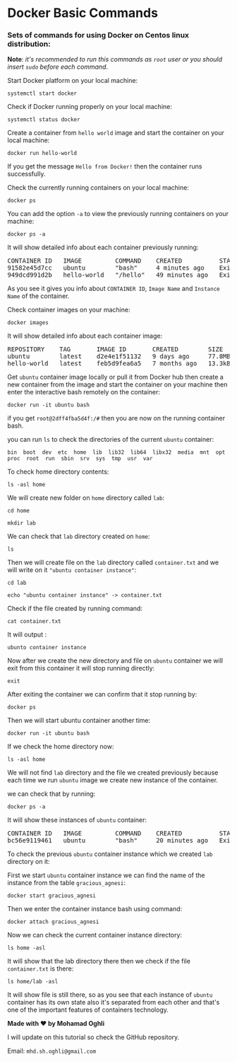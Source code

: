 # Docker Basic Commands
### Sets of commands for using Docker on Centos linux distribution:
**Note**: _it's recommended to run this commands as `root` user or you should insert `sudo` before each command_.

Start Docker platform on your local machine:

`systemctl start docker`

Check if Docker running properly on your local machine:

`systemctl status docker`

Create a container from `hello world` image and start the container on your local machine:

`docker run hello-world`

If you get the message `Hello from Docker!` then the container runs successfully.

Check the currently running containers on your local machine:

`docker ps`

You can add the option `-a` to view the previously running containers on your machine:

`docker ps -a`

It will show detailed info about each container previously running:

<pre>CONTAINER ID   IMAGE         COMMAND    CREATED          STATUS                      PORTS     NAMES
91582e45d7cc   ubuntu        &quot;bash&quot;     4 minutes ago    Exited (0) 11 seconds ago             agitated_pascal
949dcd991d2b   hello-world   &quot;/hello&quot;   49 minutes ago   Exited (0) 49 minutes ago             objective_dubinsky
</pre>

As you see it gives you info about `CONTAINER ID`, `Image Name` and `Instance Name` of the container.


Check container images on your machine:

`docker images`

It will show detailed info about each container image:

<pre>REPOSITORY    TAG       IMAGE ID       CREATED        SIZE
ubuntu        latest    d2e4e1f51132   9 days ago     77.8MB
hello-world   latest    feb5d9fea6a5   7 months ago   13.3kB
</pre>

Get `ubuntu` container image locally or pull it from Docker hub then create a new container from the image and start the container on your machine then enter the interactive bash remotely on the container:

`docker run -it ubuntu bash`

if you get `root@2dff4fba5d4f:/#` then you are now on the running container bash.

you can run `ls` to check the directories of the current `ubuntu` container:

`bin  boot  dev  etc  home  lib  lib32  lib64  libx32  media  mnt  opt  proc  root  run  sbin  srv  sys  tmp  usr  var`

To check home directory contents:

`ls -asl home`

We will create new folder on `home` directory called `lab`:

`cd home`

`mkdir lab`

We can check that `lab` directory created on `home`:

`ls`

Then we will create file on the `lab` directory called `container.txt` and we will write on it `"ubuntu container instance"`:

`cd lab`

`echo "ubuntu container instance" -> container.txt`

Check if the file created by running command:

`cat container.txt`

It will output :

`ubunto container instance`

Now after we create the new directory and file on `ubuntu` container we will exit from this container it will stop running directly:

`exit`

After exiting the container we can confirm that it stop running by:

`docker ps `

Then we will start ubuntu container another time:

`docker run -it ubuntu bash`

If we check the home directory now:

`ls -asl home`

We will not find `lab` directory and the file we created previously because each time we run `ubuntu` image we create new instance of the container.

we can check that by running:

`docker ps -a`

It will show these instances of `ubuntu` container:

<pre>CONTAINER ID   IMAGE         COMMAND    CREATED          STATUS                      PORTS     NAMES
bc56e9119461   ubuntu        &quot;bash&quot;     20 minutes ago   Exited (0) 7 minutes ago              gracious_agnesi
</pre>
 
To check the previous `ubuntu` container instance which we created `lab` directory on it:

First we start `ubuntu` container instance we can find the name of the instance from the table `gracious_agnesi`:

`docker start gracious_agnesi`

Then we enter the container instance bash using command:

`docker attach gracious_agnesi`

Now we can check the current container instance directory:

`ls home -asl`

It will show that the lab directory there then we check if the file `container.txt` is there:

`ls home/lab -asl`

It will show file is still there, so as you see that each instance of `ubuntu` container has its own state also it's separated from each other and that's one of the important features of containers technology.

**Made with ❤ by Mohamad Oghli**

I will update on this tutorial so check the GitHub repository.

Email:
`mhd.sh.oghli@gmail.com`



